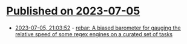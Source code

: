 # [Published on 2023-07-05](index.md)

* [2023-07-05, 21:03:52](https://lobste.rs/s/is4bah/rebar_biased_barometer_for_gauging) - [rebar: A biased barometer for gauging the relative speed of some regex engines on a curated set of tasks](https://github.com/BurntSushi/rebar)
